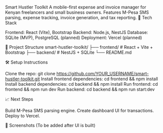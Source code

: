 Smart Hustler Toolkit
A mobile-first expense and invoice manager for Kenyan freelancers and small business owners. Features M-Pesa SMS parsing, expense tracking, invoice generation, and tax reporting.
🚀 Tech Stack

Frontend: React (Vite), Bootstrap
Backend: Node.js, NestJS
Database: SQLite (MVP), PostgreSQL (planned)
Deployment: Vercel (planned)

📂 Project Structure
smart-hustler-toolkit/
├── frontend/       # React + Vite + Bootstrap
├── backend/        # NestJS + SQLite
└── README.md

🛠️ Setup Instructions

Clone the repo: git clone https://github.com/YOUR_USERNAME/smart-hustler-toolkit.git
Install frontend dependencies: cd frontend && npm install
Install backend dependencies: cd backend && npm install
Run frontend: cd frontend && npm run dev
Run backend: cd backend && npm run start:dev

📈 Next Steps

Build M-Pesa SMS parsing engine.
Create dashboard UI for transactions.
Deploy to Vercel.

📸 Screenshots
(To be added after UI is built)

